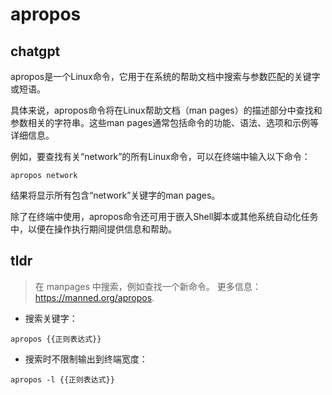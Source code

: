 # apropos 
## chatgpt 
apropos是一个Linux命令，它用于在系统的帮助文档中搜索与参数匹配的关键字或短语。 

具体来说，apropos命令将在Linux帮助文档（man pages）的描述部分中查找和参数相关的字符串。这些man pages通常包括命令的功能、语法、选项和示例等详细信息。

例如，要查找有关“network”的所有Linux命令，可以在终端中输入以下命令：

```
apropos network
```

结果将显示所有包含“network”关键字的man pages。

除了在终端中使用，apropos命令还可用于嵌入Shell脚本或其他系统自动化任务中，以便在操作执行期间提供信息和帮助。 

## tldr 
 
> 在 manpages 中搜索，例如查找一个新命令。
> 更多信息：<https://manned.org/apropos>.

- 搜索关键字：

`apropos {{正则表达式}}`

- 搜索时不限制输出到终端宽度：

`apropos -l {{正则表达式}}`
